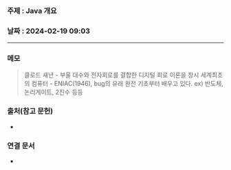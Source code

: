 ### 주제 : Java 개요

### 날짜 : 2024-02-19 09:03
----
### 메모
> 클로드 섀년 - 부울 대수와 전자회로를 결합한 디지털 회로 이론을 창시
> 세계최초의 컴퓨터 - ENIAC(1946), bug의 유래
> 완전 기초부터 배우고 있다. ex) 반도체, 논리게이트, 2진수 등등
> 

### 출처(참고 문헌)
-

### 연결 문서
-
